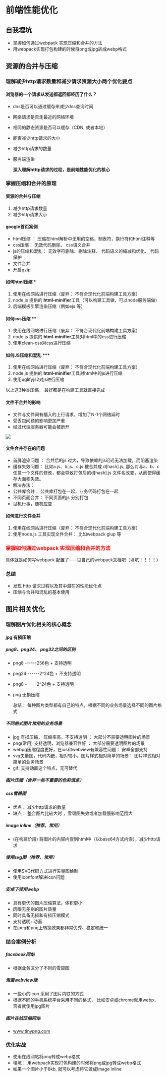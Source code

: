 # 前端性能优化

## 自我埋坑

- 掌握如何通过webpack 实现压缩和合并的方法
- 用webpack实现打包构建的时候将png或jpg转成webp格式



## 资源的合并与压缩

### 理解减少http请求数量和减少请求资源大小两个优化要点

#### 浏览器的一个请求从发送都返回都经历了什么？

- dns是否可以通过缓存来减少dns查询时间

- 网络请求是否走最近的网络环境

- 相同的静态资源是否可以缓存（CDN, 或者本地）

- 能否减少http请求的大小

- 减少http请求的数量

- 服务端渲染

  **深入理解htttp请求的过程，是前端性能优化的核心**



### 掌握压缩和合并的原理

#### 资源的合并与压缩

1. 减少http请求数量
2. 减少http请求大小

#### google首页案例

- html压缩 ： 压缩在html解析中无用的空格，制表符，换行符和html注释等
- css压缩： 无效代码删除、 css语义合并
- js的压缩和混乱： 无效字符删除、剔除注释、 代码语义的缩减和优化、 代码保护
- 文件合并
- 开启gzip

#### 如何html压缩 *

1. 使用在线网站进行压缩（废弃： 不符合现代化前端构建工具方案）
2. node.js 提供的 **html-minifier**工具（可以构建工具做，可以node服务端做）
3. 后端模板引擎渲染压缩（例如ejs  等）

#### 如何css压缩 **

1. 使用在线网站进行压缩（废弃： 不符合现代化前端构建工具方案）
2. node.js 提供的 **html-minifier**工具对html中的css进行压缩 
3. 使用clean-css对css进行压缩

#### 如何JS压缩和混乱 ***

1. 使用在线网站进行压缩（废弃： 不符合现代化前端构建工具方案）
2. node.js 提供的 **html-minifier**工具对html中的js进行压缩 
3. 使用uglifyjs2对js进行压缩

以上这3种类压缩， 最好都是在构建工具就直接完成



#### 文件不合并的影响

- 文件与文件间有插入的上行请求，增加了N-1个网络延时
- 受丢包问题的影响更加严重
- 经过代理服务器可能会被断开

![](C:\mycode\project\doc\images\optimization\文件合并.png)



#### 文件合并存在的问题

- 首屏渲染问题 ： 合并后的js 过大，导致依赖的js迟迟无法加载，而阻塞渲染
- 缓存失效问题： 比如a.js、b.js、c.js  被合并成 d[hash].js, 那么对与a、b、c任意一个文件的修改，都会导致打包后的d[hash].js 文件名改变，从而使得缓存大面积失效。
- 解决办法： 
- 公共库合并：  公共库打包在一起，业务代码打包在一起
- 不同页面合并：  不同页面的js 分别打包
- 见机行事，随机应变

#### 如何进行文件合并

1. 使用在线网站进行压缩（废弃： 不符合现代化前端构建工具方案）
2. 使用node.js 工具实现文件合并： 比如webpack  glup 等

### <font color='red'> 掌握如何通过webpack 实现压缩和合并的方法  </font>

具体就是如何写webpack 配置了----见自己的webpack文档吧（填坑！！！！）



### 总结

- 发现 http 请求过程以及其中潜在的性能优化点
- 压缩与合并和混乱的基本使用





## 图片相关优化

### 理解图片优化相关的核心概念

#### jpg 有损压缩

##### png8、png24、 png32之间的区别

- png8	------256色 + 支持透明

- png24	------2^24色 + 不支持透明

- png8	------2^24色 + 支持透明

- png 无损压缩

  总结： 每种图片类型都有自己的特点，根据不同的业务场景选择不同的图片格式

##### 不同格式图片常用的业务场景
- jpg 有损压缩， 压缩率高，不支持透明 ：   大部分不需要透明图片的场景
- png(常用) 支持透明，浏览器兼容性好  ：   大部分需要透明图片的场景
- webpg压缩程度更好，在ios和webview有兼容性问题：  安卓全部支持
- svg矢量图，代码内嵌，相对较小，图片样式相对简单的场景：  图片样式相对简单的业务场景
- gif:   支持动画这个特点，无可替代

##### 图片压缩（舍弃一些不重要的色彩信息）



##### css雪碧图

- 优点： 减少http请求的数量
- 缺点： 整合图片比较大时 ，雪碧图失效或者加载慢影响范围大

##### image inline（推荐，常用）

- (在构建阶段) 将图片的内容内嵌到html中（以base64方式内嵌），减少http请求

##### 使用svg图（推荐，常用）

- 使用SVG代码方式进行矢量图绘制
- 使用iconfont解决icon问题

##### 安卓下使用webp

- 具有更优的图片压缩算法，体积更小
- 肉眼无差别的图片质量
- 同时具备无损和有损压缩模式
- 支持透明+动画
- 在jpeg和png上转换效果都非常优秀、稳定和统一



### 结合案例分析

##### facebook网站

- 根据业务区分了不同的雪碧图

##### 淘宝webview版

- 一些小的icon 采用了图片内联的方式
- 根据不同的手机系统平台采用不同的格式，  比如安卓或chrome就用webp，否者就使用jpg图片

##### 图片在线压缩网站

- www.tinypng.com

### 优化实战

- 使用在线网站将png转成webp格式
- 埋坑： 用webpack实现打包构建的时候将png或jpg转成webp格式
- 如果一个图片小于8kb, 就可以考虑将它做成Image inline




